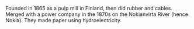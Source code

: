 Founded in 1865 as a pulp mill in Finland, then did rubber and cables. Merged with a power company in the 1870s on the Nokianvirta River (hence Nokia). They made paper using hydroelectricity.